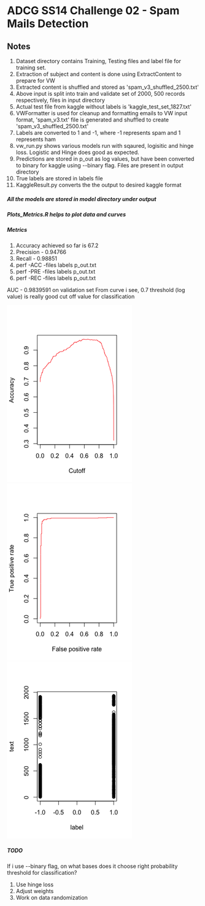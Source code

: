 # ADCG SS14 Challenge 02 - Spam Mails Detection

## Notes 
1. Dataset directory contains Training, Testing files and label file for training set.
2. Extraction of subject and content is done using ExtractContent to prepare for VW
3. Extracted content is shuffled and stored as 'spam_v3_shuffled_2500.txt'
4. Above input is split into train and validate set of 2000, 500 records respectively, files in input directory
5. Actual test file from kaggle without labels is 'kaggle_test_set_1827.txt'
7. VWFormatter is used for cleanup and formatting emails to VW input format, 'spam_v3.txt' file is generated and shuffled
   to create 'spam_v3_shuffled_2500.txt'
8. Labels are converted to 1 and -1, where -1 represents spam and 1 represents ham
9. vw_run.py shows various models run with sqaured, logisitic and hinge loss. Logistic and Hinge does good as expected.
10. Predictions are stored in p_out as log values, but have been converted to binary for kaggle using --binary flag. Files
   are present in output directory
11. True labels are stored in labels file
12. KaggleResult.py converts the the output to desired kaggle format

#####  All the models are stored in model directory under output

#####  Plots_Metrics.R helps to plot data and curves

##### *****************Metrics*****************
1. Accuracy achieved so far is 67.2
2. Precision - 0.94766
3. Recall - 0.98851
4. perf -ACC -files labels p_out.txt
5. perf -PRE -files labels p_out.txt
6. perf -REC -files labels p_out.txt

AUC - 0.9839591 on validation set
From curve i see, 0.7 threshold (log value) is really good cut off value for classification

![Accuracy Curve](https://github.com/badlogicmanpreet/vowpal_wabbit/blob/ms_dev/vw_apps/spam/src/plots/AccuracyPlot_Valid.png)
![Area Curve](https://github.com/badlogicmanpreet/vowpal_wabbit/blob/ms_dev/vw_apps/spam/src/plots/AreaCurve_Valid.png)
![Dataset](https://github.com/badlogicmanpreet/vowpal_wabbit/blob/ms_dev/vw_apps/spam/src/plots/Dataset.png)

##### *****************TODO*****************
If i use --binary flag, on what bases does it choose right probability threshold for classification?

1. Use hinge loss
2. Adjust weights
3. Work on data randomization




